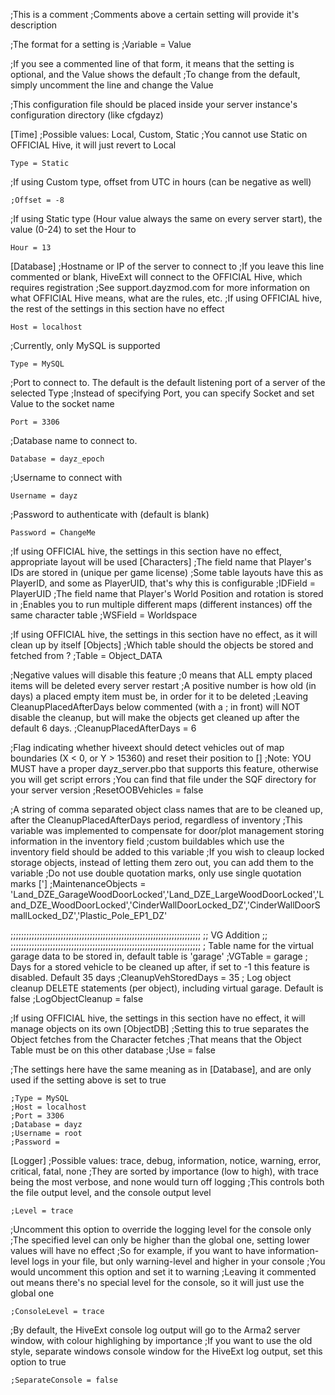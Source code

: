;This is a comment
;Comments above a certain setting will provide it's description

;The format for a setting is 
;Variable = Value

;If you see a commented line of that form, it means that the setting is optional, and the Value shows the default
;To change from the default, simply uncomment the line and change the Value

;This configuration file should be placed inside your server instance's configuration directory (like cfgdayz)

[Time]
;Possible values: Local, Custom, Static
;You cannot use Static on OFFICIAL Hive, it will just revert to Local
```
Type = Static
```
;If using Custom type, offset from UTC in hours (can be negative as well)
```
;Offset = -8
```
;If using Static type (Hour value always the same on every server start), the value (0-24) to set the Hour to
```
Hour = 13
```

[Database]
;Hostname or IP of the server to connect to
;If you leave this line commented or blank, HiveExt will connect to the OFFICIAL Hive, which requires registration
;See support.dayzmod.com for more information on what OFFICIAL Hive means, what are the rules, etc.
;If using OFFICIAL hive, the rest of the settings in this section have no effect
```
Host = localhost
```

;Currently, only MySQL is supported
```
Type = MySQL
```

;Port to connect to. The default is the default listening port of a server of the selected Type
;Instead of specifying Port, you can specify Socket and set Value to the socket name
```
Port = 3306
```

;Database name to connect to.
```
Database = dayz_epoch
```
;Username to connect with
```
Username = dayz
```
;Password to authenticate with (default is blank)
```
Password = ChangeMe
```
;If using OFFICIAL hive, the settings in this section have no effect, appropriate layout will be used
[Characters]
;The field name that Player's IDs are stored in (unique per game license)
;Some table layouts have this as PlayerID, and some as PlayerUID, that's why this is configurable
;IDField = PlayerUID
;The field name that Player's World Position and rotation is stored in
;Enables you to run multiple different maps (different instances) off the same character table
;WSField = Worldspace

;If using OFFICIAL hive, the settings in this section have no effect, as it will clean up by itself
[Objects]
;Which table should the objects be stored and fetched from ?
;Table = Object_DATA

;Negative values will disable this feature
;0 means that ALL empty placed items will be deleted every server restart
;A positive number is how old (in days) a placed empty item must be, in order for it to be deleted
;Leaving CleanupPlacedAfterDays below commented (with a ; in front) will NOT disable the cleanup, but will make the objects get cleaned up after the default 6 days.
;CleanupPlacedAfterDays = 6

;Flag indicating whether hiveext should detect vehicles out of map boundaries (X < 0, or Y > 15360) and reset their position to []
;Note: YOU MUST have a proper dayz_server.pbo that supports this feature, otherwise you will get script errors
;You can find that file under the SQF directory for your server version
;ResetOOBVehicles = false

;A string of comma separated object class names that are to be cleaned up, after the CleanupPlacedAfterDays period, regardless of inventory
;This variable was implemented to compensate for door/plot management storing information in the inventory field
;custom buildables which use the inventory field should be added to this variable
;If you wish to cleaup locked storage objects, instead of letting them zero out, you can add them to the variable
;Do not use double quotation marks, only use single quotation marks [']
;MaintenanceObjects = 'Land_DZE_GarageWoodDoorLocked','Land_DZE_LargeWoodDoorLocked','Land_DZE_WoodDoorLocked','CinderWallDoorLocked_DZ','CinderWallDoorSmallLocked_DZ','Plastic_Pole_EP1_DZ'

;;;;;;;;;;;;;;;;;;;;;;;;;;;;;;;;;;;;;;;;;;;;;;;;;;;;;;;;;;;;;;;;;;;;;;;;
;;							  VG Addition							  ;;
;;;;;;;;;;;;;;;;;;;;;;;;;;;;;;;;;;;;;;;;;;;;;;;;;;;;;;;;;;;;;;;;;;;;;;;;
; Table name for the virtual garage data to be stored in, default table is 'garage'
;VGTable = garage
; Days for a stored vehicle to be cleaned up after, if set to -1 this feature is disabled. Default 35 days
;CleanupVehStoredDays = 35
; Log object cleanup DELETE statements (per object), including virtual garage. Default is false
;LogObjectCleanup = false

;If using OFFICIAL hive, the settings in this section have no effect, it will manage objects on its own
[ObjectDB]
;Setting this to true separates the Object fetches from the Character fetches
;That means that the Object Table must be on this other database
;Use = false

;The settings here have the same meaning as in [Database], and are only used if the setting above is set to true
```
;Type = MySQL
;Host = localhost
;Port = 3306
;Database = dayz
;Username = root
;Password = 
```
[Logger]
;Possible values: trace, debug, information, notice, warning, error, critical, fatal, none
;They are sorted by importance (low to high), with trace being the most verbose, and none would turn off logging
;This controls both the file output level, and the console output level
```
;Level = trace
```
;Uncomment this option to override the logging level for the console only
;The specified level can only be higher than the global one, setting lower values will have no effect
;So for example, if you want to have information-level logs in your file, but only warning-level and higher in your console
;You would uncomment this option and set it to warning
;Leaving it commented out means there's no special level for the console, so it will just use the global one
```
;ConsoleLevel = trace
```
;By default, the HiveExt console log output will go to the Arma2 server window, with colour highlighing by importance
;If you want to use the old style, separate windows console window for the HiveExt log output, set this option to true
```
;SeparateConsole = false
```
